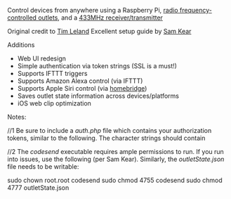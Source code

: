 Control devices from anywhere using a Raspberry Pi, [radio frequency-controlled outlets](https://www.amazon.com/Etekcity-Wireless-Electrical-Household-Appliances/dp/B00DQELHBS), and a [433MHz receiver/transmitter](https://www.amazon.com/SMAKN®-433Mhz-Transmitter-Receiver-Arduino/dp/B00M2CUALS)

Original credit to [Tim Leland](https://timleland.com/wireless-power-outlets/)
Excellent setup guide by [Sam Kear](https://www.samkear.com/hardware/control-power-outlets-wirelessly-raspberry-pi)  

Additions
- Web UI redesign
- Simple authentication via token strings (SSL is a must!)
- Supports IFTTT triggers
- Supports Amazon Alexa control (via IFTTT)
- Supports Apple Siri control (via [homebridge](https://github.com/nfarina/homebridge))
- Saves outlet state information across devices/platforms
- iOS web clip optimization

Notes:

//1
Be sure to include a *auth.php* file which contains your authorization tokens, similar to the following. The character strings should contain  

<?php
$tokens = array(
	"abcdefghij", //IFTTT
	"klmnopqrst", //iOS
	"uvwxyz1234", //Web
);
?>

//2
The *codesend* executable requires ample permissions to run. If you run into issues, use the following (per Sam Kear). Similarly, the *outletState.json* file needs to be writable:

sudo chown root.root codesend
sudo chmod 4755 codesend
sudo chmod 4777 outletState.json
